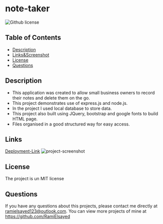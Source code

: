 # note-taker
![Github license](https://img.shields.io/badge/MIT-License-blue)

## Table of Contents

- [Description](#Description)
- [Links&Screenshot](#Links)
- [License](#license)
- [Questions](#questions)
## Description

- This application was created to allow small business owners to record their notes and delete them on the go. 
- This project demonstrates use of express.js and node.js. 
- In the project I used local database to store data.
- This project also built using JQuery, bootstrap and google fonts to build HTML page.
- Files organised in a good structured way for easy access.

## Links

[Deployment-Link](https://ramielsayed.github.io/note-taker/)
![project-screenshot](./images/team-profile-generator.jpg)

## License 

The project is un MIT license

## Questions 

If you have any questions about this projects, please contact me directly at ramielsayed123@outlook.com. You can view more projects of mine at https://github.com/RamiElsayed